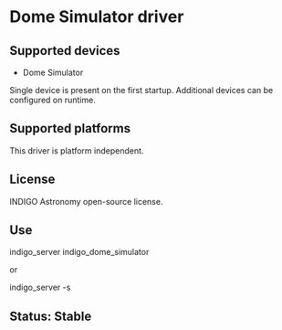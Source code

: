 # Dome Simulator driver

## Supported devices

* Dome Simulator

Single device is present on the first startup. Additional devices can be configured on runtime.

## Supported platforms

This driver is platform independent.

## License

INDIGO Astronomy open-source license.

## Use

indigo_server indigo_dome_simulator

or

indigo_server -s

## Status: Stable

